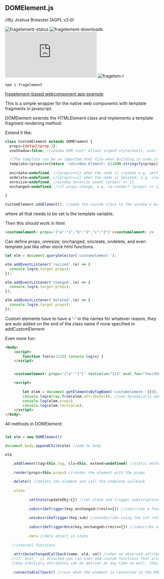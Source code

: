 ## DOMElement.js
//By Joshua Brewster (AGPL v3.0)

![fragelement-status](https://img.shields.io/npm/v/fragelement.svg) 
![fragelement-downloads](https://img.shields.io/npm/dt/fragelement.svg)
![fragelem-size](https://img.shields.io/github/size/brainsatplay/DOMElement/DOMElement.js)
![fragelem-l](https://img.shields.io/npm/l/fragelement)

`npm i fragelement`

[fragelement-based webcomponent app example](https://github.com/moothyknight/esbuild_base_webcomponents)

This is a simple wrapper for the native web components with template fragments in javascript.

DOMElement extends the HTMLElement class and implements a template fragment rendering method:


Extend it like:
```js
class CustomElement extends DOMElement { 
  props={defaultprop:1}:
  useShadow=false; //shadow DOM root? Allows scoped stylesheets, uses 'open' mode so it's further programmable from script.

  //The template can be an imported html file when building in node.js for a better experience
  template=(props)=>{return `<div>New Element: ${JSON.stringify(props)}</div>`} 
         
  oncreate=undefined, //(props)=>{} when the node is created e.g. setting up buttons (props) => {}
  ondelete=undefined, //(props)=>{} when the node is deleted, e.g. cleaning up events (props) => {}
  onresize=undefined, //window.onresize event (props) => {}
  onchanged=undefined, //if props change, e.g. re-render? (props) => {}. Using past tense to not conflict with built in onchange event in most elements
  
}

CustomElement.addElement(); //adds the custom class to the window's built-in customElementRegistry before instantiating the new element
```
 
where all that needs to be set is the template variable.

Then this *should* work in html:

```html
<customelement- props='{"a":"1","b":"2","c":"3"}'><customelement- /> 
```
Can define props, onresize, onchanged, oncreate, ondelete, and even template just like other stock html functions.


```js
let elm = document.querySelector('customelement-');

elm.addEventListener('resized',(e) => {
  console.log(e.target.props);
});

elm.addEventListener('changed',(e) => {
  console.log(e.target.props);
});

elm.addEventListener('deleted',(e) => {
  console.log(e.target.props);
});

```

Custom elements have to have a '-' in the names for whatever reason, they are auto added on the end of the class name if none specified in addCustomElement

Even more fun:

```html
<body>
    <script>
        function foo(x=123){ console.log(x) }
    </script>


    <customelement- props='{"a":"1"}' testvalue="123" eval_foo="foo(456)"></customelement->

    <script>
      
        let elem = document.getElementsByTagName('customelement-')[0];
        console.log(Array.from(elem.attributes)); //see dynamically added attributes, the eval_ will be evaluated (can even add or set functions)
        console.log(elem.props)
        console.log(elem.testvalue);
    </script>
</body>
```

All methods in DOMElement:

```js

let elm = new DOMElement()

document.body.appendChild(elm) //add to body

elm

   .addElement(tag=this.tag, cls=this, extend=undefined) //static method to add this class to the dom, or some other class, input a tag or by default it uses the class name with a '-' on the end
   
   .render(props=this.props) //render the element with the props
   
   .delete() //delete the element and call the ondelete callback
   
   .state
   
          .setState(updateObj={}) //set state and trigger subscriptions for key:value pairs
          
          .subscribeTrigger(key,onchanged=(res)=>{}) //subscribe a function when a key:value pair is updated by setState. returns an int
          
          .unsubscribeTrigger(key,sub) //unsubscribe using the int returned by subscribeTrigger
          
          .subscribeTriggerOnce(key,onchanged=(res)=>{}) //subscribe a function to run once when a key:value pair is changed by setState({})
          
          .data //data object in state
          
   //internal functions
   
   .attributeChangedCallback(name, old, val) //when an observed attribute is updated run this function. Arbitrary attributes can be defined in the html tag, 
   //if 'eval_' is attached you can even add custom functions that are available on the element. E.g. elm.custom() (e.g. eval_custom='console.log('hello world')').
   //Any arbitrary attributes can be get/set at any time as well, they will set the same key:value pair on props for conditional rendering purposes in the template.
   
   .connectedCallback() //runs when the element is connected to the DOM. 
          

```

